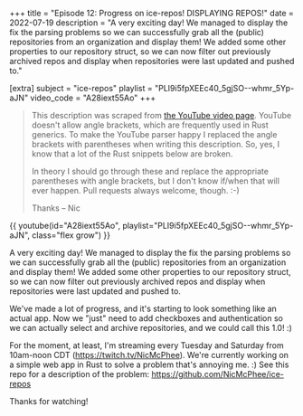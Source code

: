+++
title = "Episode 12: Progress on ice-repos! DISPLAYING REPOS!"
date = 2022-07-19
description = "A very exciting day! We managed to display the fix the parsing problems so we can successfully grab all the (public) repositories from an organization and display them! We added some other properties to our repository struct, so we can now filter out previously archived repos and display when repositories were last updated and pushed to."

[extra]
subject = "ice-repos"
playlist = "PLI9i5fpXEEc40_5gjSO--whmr_5Yp-aJN"
video_code = "A28iext55Ao"
+++

> This description was scraped from
> [the YouTube video page](https://www.youtube.com/watch?v=A28iext55Ao&list=PLI9i5fpXEEc40_5gjSO--whmr_5Yp-aJN).
> YouTube doesn't allow angle brackets, which are frequently used
> in Rust generics. To make the YouTube parser happy I replaced the
> angle brackets with parentheses when writing this description.
> So, yes, I know that a lot of the Rust snippets below are broken.
>
> In theory I should go through these and replace
> the appropriate parentheses with angle brackets, but I don't
> know if/when that will ever happen. Pull requests always
> welcome, though. :-)
>
> Thanks – Nic

<div>
 {{ 
    youtube(id="A28iext55Ao", playlist="PLI9i5fpXEEc40_5gjSO--whmr_5Yp-aJN", class="flex grow")
 }} 
</div>

A very exciting day! We managed to display the fix the parsing problems so we can successfully grab all the (public) repositories from an organization and display them! We added some other properties to our repository struct, so we can now filter out previously archived repos and display when repositories were last updated and pushed to.

We've made a lot of progress, and it's starting to look something like an actual app. Now we "just" need to add checkboxes and authentication so we can actually select and archive repositories, and we could call this 1.0! :)

For the moment, at least, I'm streaming every Tuesday and Saturday from 10am-noon CDT (https://twitch.tv/NicMcPhee). We're currently working on a simple web app in Rust to solve a problem that's annoying me. :) See this repo for a description of the problem: https://github.com/NicMcPhee/ice-repos

Thanks for watching!

